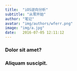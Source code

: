 ```yaml
---
title:  "iOS逆向分析"
subtitle: "从零开始"
author: "笔记"
avatar: "img/authors/wferr.png"
image: "img/a.jpg"
date:   2016-07-05 12:11:12
---
```


### Dolor sit amet?
    

### Aliquam suscipit.
